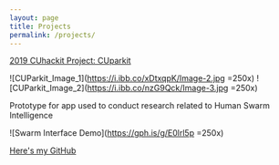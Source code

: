 ```yaml
---
layout: page
title: Projects
permalink: /projects/
---
```


[2019 CUhackit Project: CUparkit](https://devpost.com/software/cuparkit)

![CUParkit_Image_1](https://i.ibb.co/xDtxqpK/Image-2.jpg =250x) ![CUParkit_Image_2](https://i.ibb.co/nzG9Qck/Image-3.jpg =250x)

Prototype for app used to conduct research related to Human Swarm Intelligence

![Swarm Interface Demo](https://gph.is/g/E0lrl5p =250x)

[Here's my GitHub](https://github.com/StphnRssll)
